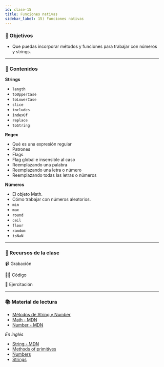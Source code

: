 ```yaml
---
id: clase-15
title: Funciones nativas
sidebar_label: 15) Funciones nativas
---
```


### 🏁 Objetivos

- Que puedas incorporar métodos y funciones para trabajar con números y strings.

---

### 📝 Contenidos

**Strings**

- `length`
- `toUpperCase`
- `toLowerCase`
- `slice`
- `includes`
- `indexOf`
- `replace`
- `toString`

**Regex**

- Qué es una expresión regular
- Patrones
- Flags
- Flag global e insensible al caso
- Reemplazando una palabra
- Reemplazando una letra o número
- Reemplazando todas las letras o números

**Números**

- El objeto Math.
- Cómo trabajar con números aleatorios.
- `min`
- `max`
- `round`
- `ceil`
- `floor`
- `random`
- `isNaN`

---

### 🚀 Recursos de la clase

📹 Grabación

👩‍💻 Código

💪 Ejercitación

---

### 📚 Material de lectura

- [Métodos de String y Number](https://frontend.adaitw.org/docs/js/js03)
- [Math - MDN](https://developer.mozilla.org/es/docs/Web/JavaScript/Referencia/Objetos_globales/Math)
- [Number - MDN](https://developer.mozilla.org/es/docs/Web/JavaScript/Referencia/Objetos_globales/Number)

_En inglés_

- [String - MDN](https://developer.mozilla.org/en-US/docs/Web/JavaScript/Reference/Global_Objects/String)
- [Methods of primitives](https://javascript.info/primitives-methods)
- [Numbers](https://javascript.info/number)
- [Strings](https://javascript.info/string)
